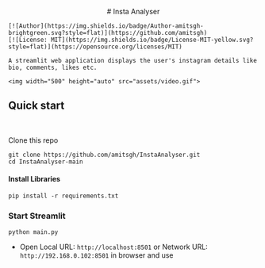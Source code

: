 <p align='center'>
    # Insta Analyser

    [![Author](https://img.shields.io/badge/Author-amitsgh-brightgreen.svg?style=flat)](https://github.com/amitsgh)
    [![License: MIT](https://img.shields.io/badge/License-MIT-yellow.svg?style=flat)](https://opensource.org/licenses/MIT)

    A streamlit web application displays the user's instagram details like bio, comments, likes etc.

    <img width="500" height="auto" src="assets/video.gif">
</p>


## Quick start
<br>

Clone this repo

```
git clone https://github.com/amitsgh/InstaAnalyser.git
cd InstaAnalyser-main
```

#### Install Libraries

```
pip install -r requirements.txt
```

### Start Streamlit

```
python main.py
```

- Open Local URL: `http://localhost:8501` or Network URL: `http://192.168.0.102:8501` in browser and use
